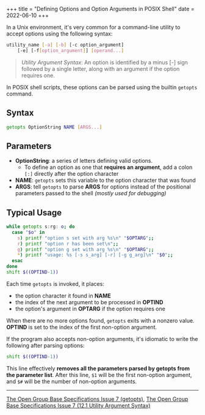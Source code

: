 +++
title = "Defining Options and Option Arguments in POSIX Shell"
date = 2022-06-10
+++

In a Unix environment, it's very common for a command-line utility to accept options using the following syntax:

```sh
utility_name [-a] [-b] [-c option_argument]
    [-e] [-f[option_argument]] [operand...]
```
> *Utility Argument Syntax*: An option is identified by a minus [-] sign followed by a single letter, along with an argument if the option requires one.

In POSIX shell scripts, these options can be parsed using the builtin `getopts` command.

## Syntax
```sh
getopts OptionString NAME [ARGS...]
```

## Parameters
* **OptionString**: a series of letters defining valid options.
    * To define an option as one that **requires an argument**, add a colon `[:]` directly after the option character
* **NAME**: `getopts` sets this variable to the option character that was found
* **ARGS**: tell `getopts` to parse **ARGS** for options instead of the positional parameters passed to the shell *(mostly used for debugging)*

## Typical Usage
```sh
while getopts s:rg: o; do
  case "$o" in
    s) printf "option s set with arg %s\n" "$OPTARG";;
    r) printf "option r has been set\n";;
    g) printf "option g set with arg %s\n" "$OPTARG";;
    *) printf "usage: %s [-s s_arg] [-r] [-g g_arg]\n" "$0";;
  esac
done
shift $((OPTIND-1))
```

Each time `getopts` is invoked, it places:

- the option character it found in **NAME**
- the index of the next argument to be processed in **OPTIND**
- the option's argument in **OPTARG** if the option requires one

When there are no more options found, `getopts` exits with a nonzero value. **OPTIND** is set to the index of the first non-option argument.

If the program also accepts non-option arguments, it's idiomatic to write the following after parsing options:
```sh
shift $((OPTIND-1))
```
This line effectively **removes all the parameters parsed by getopts from the parameter list**. After this line, `$1` will be the first non-option argument, and `$#` will be the number of non-option arguments.

---
[The Open Group Base Specifications Issue 7 (getopts)](https://pubs.opengroup.org/onlinepubs/9699919799/utilities/getopts.html), [The Open Group Base Specifications Issue 7 (12.1 Utility Argument Syntax)](https://pubs.opengroup.org/onlinepubs/9699919799/basedefs/V1_chap12.html)
